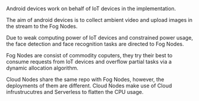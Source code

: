Android devices work on behalf of IoT devices in the implementation.

The aim of android devices is to collect ambient video and upload images in the stream to the Fog Nodes.

Due to weak computing power of IoT devices and constrained power usage, the face detection and face recognition tasks are directed to Fog Nodes.

Fog Nodes are consist of commodity coputers, they try their best to consume requests from IoT devices and overflow partial tasks via a dynamic allocation algorithm.

Cloud Nodes share the same repo with Fog Nodes, however, the deployments of them are different. Cloud Nodes make use of Cloud infrustrucutres and Serverless to flatten the CPU usage.
